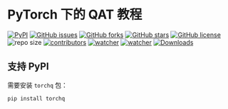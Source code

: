 # PyTorch 下的 QAT 教程

[![PyPI](https://img.shields.io/pypi/v/torch-quantization.svg)](https://pypi.org/project/torch-quantization/) [![GitHub issues](https://img.shields.io/github/issues/xinetzone/torch-quantization)](https://github.com/xinetzone/torch-quantization/issues) [![GitHub forks](https://img.shields.io/github/forks/xinetzone/torch-quantization)](https://github.com/xinetzone/torch-quantization/network) [![GitHub stars](https://img.shields.io/github/stars/xinetzone/torch-quantization)](https://github.com/xinetzone/torch-quantization/stargazers) [![GitHub license](https://img.shields.io/github/license/xinetzone/torch-quantization)](https://github.com/xinetzone/torch-quantization/blob/main/LICENSE) ![repo size](https://img.shields.io/github/repo-size/xinetzone/torch-quantization.svg) [![contributors](https://img.shields.io/github/contributors/xinetzone/torch-quantization.svg)](https://github.com/xinetzone/torch-quantization/graphs/contributors) [![watcher](https://img.shields.io/github/watchers/xinetzone/torch-quantization.svg)](https://github.com/xinetzone/torch-quantization/watchers) [![watcher](https://img.shields.io/github/watchers/xinetzone/pytorch-book.svg)](https://github.com/xinetzone/pytorch-book/watchers) [![Downloads](https://pepy.tech/badge/torch-quantization/week)](https://pepy.tech/project/torch-quantization)

## 支持 PyPI

需要安装 `torchq` 包：

```shell
pip install torchq
```
